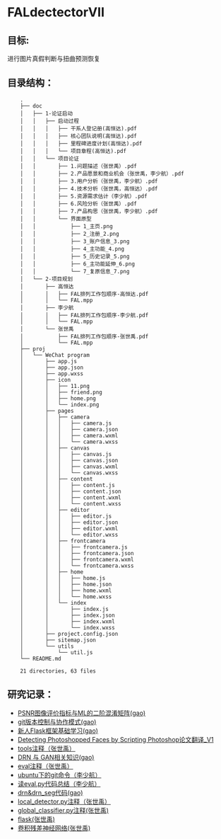 # FALdectectorVII

## 目标:

进行图片真假判断与扭曲预测恢复

## 目录结构：<br>
        .
        ├── doc
        │   ├── 1-论证启动
        │   │   ├── 启动过程
        │   │   │   ├── 干系人登记册(高恒达).pdf
        │   │   │   ├── 核心团队说明(高恒达).pdf
        │   │   │   ├── 里程碑进度计划(高恒达).pdf
        │   │   │   └── 项目章程(高恒达).pdf
        │   │   └── 项目论证
        │   │       ├── 1.问题描述（张世禹）.pdf
        │   │       ├── 2.产品愿景和商业机会（张世禹，李少航）.pdf
        │   │       ├── 3.用户分析（张世禹，李少航）.pdf
        │   │       ├── 4.技术分析（张世禹，高恒达）.pdf
        │   │       ├── 5.资源需求估计（李少航）.pdf
        │   │       ├── 6.风险分析（张世禹）.pdf
        │   │       ├── 7.产品构思（张世禹，李少航）.pdf
        │   │       └── 界面原型
        │   │           ├── 1_主页.png
        │   │           ├── 2_注册_2.png
        │   │           ├── 3_账户信息_3.png
        │   │           ├── 4_主功能_4.png
        │   │           ├── 5_历史记录_5.png
        │   │           ├── 6_主功能延伸_6.png
        │   │           └── 7_复原信息_7.png
        │   └── 2-项目规划
        │       ├── 高恒达
        │       │   ├── FAL排列工作包顺序-高恒达.pdf
        │       │   └── FAL.mpp
        │       ├── 李少航
        │       │   ├── FAL排列工作包顺序-李少航.pdf
        │       │   └── FAL.mpp
        │       └── 张世禹
        │           ├── FAL排列工作包顺序-张世禹.pdf
        │           └── FAL.mpp
        ├── proj
        │   └── WeChat program
        │       ├── app.js
        │       ├── app.json
        │       ├── app.wxss
        │       ├── icon
        │       │   ├── 11.png
        │       │   ├── friend.png
        │       │   ├── home.png
        │       │   └── index.png
        │       ├── pages
        │       │   ├── camera
        │       │   │   ├── camera.js
        │       │   │   ├── camera.json
        │       │   │   ├── camera.wxml
        │       │   │   └── camera.wxss
        │       │   ├── canvas
        │       │   │   ├── canvas.js
        │       │   │   ├── canvas.json
        │       │   │   ├── canvas.wxml
        │       │   │   └── canvas.wxss
        │       │   ├── content
        │       │   │   ├── content.js
        │       │   │   ├── content.json
        │       │   │   ├── content.wxml
        │       │   │   └── content.wxss
        │       │   ├── editor
        │       │   │   ├── editor.js
        │       │   │   ├── editor.json
        │       │   │   ├── editor.wxml
        │       │   │   └── editor.wxss
        │       │   ├── frontcamera
        │       │   │   ├── frontcamera.js
        │       │   │   ├── frontcamera.json
        │       │   │   ├── frontcamera.wxml
        │       │   │   └── frontcamera.wxss
        │       │   ├── home
        │       │   │   ├── home.js
        │       │   │   ├── home.json
        │       │   │   ├── home.wxml
        │       │   │   └── home.wxss
        │       │   └── index
        │       │       ├── index.js
        │       │       ├── index.json
        │       │       ├── index.wxml
        │       │       └── index.wxss
        │       ├── project.config.json
        │       ├── sitemap.json
        │       └── utils
        │           └── util.js
        └── README.md

        21 directories, 63 files

## 研究记录：

+ [PSNR图像评价指标与ML的二阶混淆矩阵(gao)](https://blog.csdn.net/m0_43414114/article/details/110350577)
+ [git版本控制与协作模式(gao)](https://blog.csdn.net/m0_43414114/article/details/109721686)
+ [新人Flask框架基础学习(gao)](https://blog.csdn.net/m0_43414114/article/details/110348431)
+ [Detecting Photoshopped Faces by Scripting Photoshop论文翻译_V1](https://blog.csdn.net/m0_43414114/article/details/109777265)
+ [tools注释（张世禹）](https://blog.csdn.net/therain123/article/details/110003262)
+ [DRN 与 GAN相关知识(gao)](https://blog.csdn.net/m0_43414114/article/details/109952842)
+ [eval注释（张世禹）](https://blog.csdn.net/therain123/article/details/109957073)
+ [ubuntu下的git命令（李少航）](https://blog.csdn.net/Only_Big/article/details/109956624)
+ [读eval.py代码总结（李少航）](https://blog.csdn.net/Only_Big/article/details/109800580)
+ [drn&drn_seg代码(gao)](https://blog.csdn.net/m0_43414114/article/details/109984401)
+ [local_detector.py注释（张世禹）](https://blog.csdn.net/therain123/article/details/110122039)
+ [global_classifier.py注释(张世禹)](https://blog.csdn.net/therain123/article/details/110122136)
+ [flask(张世禹)](https://blog.csdn.net/therain123/article/details/110350764)
+ [卷积残差神经网络(张世禹)](https://blog.csdn.net/therain123/article/details/109957176)
